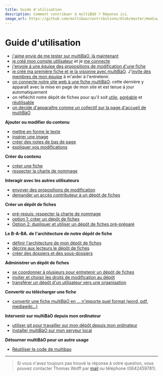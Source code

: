 ```yaml
---
title: Guide d'utilisation
description: Comment contribuer à multiBàO ? Réponse ici.
image_url: https://github.com/multibao/contributions/blob/master/media/ilya_plekhanov_cc-by-sa.jpg?raw=true
---
```


# Guide d'utilisation

* [j'aime envie de me tester sur multiBàO, là maintenant](http://multibao.org/documentation/test)
* [je créé mon compte utilisateur](http://multibao.org/multibao/documentation/fiches/creer_compte.md) et je [me connecte](http://www.multibao.org/multibao/documentation/fiches/authentification.md)
* [j'envoie à une équipe des propositions de modification d'une fiche](http://www.multibao.org/multibao/documentation/fiches/proposer_modification.md)
* [je créé ma première fiche et je la visionne avec multiBàO](http://multibao.org/multibao/documentation/fiches/editer_fiche.md). J'[invite des membres de mon équipe](http://multibao.org/multibao/documentation/fiches/choisir_ses_collaborateurs.md) à m'aider à l'entretenir. 
* [on connecte notre site web à une fiche multiBàO](http://www.multibao.org/multibao/documentation/fiches/integrer_fiche_site.md): cette dernière y apparaît avec la mise en page de mon site et est tenue à jour automatiquement
* on réfléchit notre dépôt de fiches pour qu'il soit [utile](http://www.multibao.org/multibao/documentation/fiches/fiches_utiles.md), [agréable](http://www.multibao.org/multibao/documentation/fiches/fiches_agreables.md) et [réutilisable](http://www.multibao.org/multibao/documentation/fiches/fiches_reutilisables.md)
* [on décide d'apparaître comme un collectif sur la page d'accueil de multiBàO](http://multibao.org/multibao/documentation/fiches/connecter_depot_multibao.md)


**Ajouter ou modifier du contenu**

* [mettre en forme le texte](http://multibao.org/multibao/documentation/fiches/mise_forme_texte.md)
* [insérer une image](http://multibao.org/multibao/documentation/fiches/inserer_image.md)
* [créer des notes de bas de page](http://multibao.org/multibao/documentation/fiches/notes_pied_page.md)
* [expliquer vos modifications](http://multibao.org/multibao/documentation/fiches/commenter_modification_ajout.md)

**Créer du contenu**

* [créer une fiche](http://multibao.org/multibao/documentation/fiches/creer_fiche_multibao.md)
* [respecter la charte de nommage](http://multibao.org/multibao/documentation/fiches/charte_de_nommage.md)

**Interagir avec les autres utilisateurs**

* [envoyer des propositions de modification](http://www.multibao.org/multibao/documentation/fiches/proposer_modification.md)
* [demander un accès contributeur à un dépôt de fiches](http://www.multibao.org/multibao/documentation/fiches/demander_acces_contributeur.md)

**Créer un dépôt de fiches**

* [pré-requis: respecter la charte de nommage](http://multibao.org/multibao/documentation/fiches/charte_de_nommage.md)
* [option 1: créer un dépôt de fiches](http://multibao.org/multibao/documentation/fiches/creer_depot_fiches.md)
* [Option 2: dupliquer et utiliser un dépôt de fiches pré-préparé](https://github.com/multibao/modele_de_depot)

**Le B-A-BA. de l'architecture de notre dépôt de fiche**

* [définir l'architecture de mon dépôt de fiches](http://multibao.org/multibao/documentation/fiches/definir_architecture_depot.md)
* [décrire aux lecteurs le dépôt de fiches](http://multibao.org/multibao/documentation/fiches/decrire_depot.md)
* [créer des dossiers et des sous-dossiers](http://multibao.org/multibao/documentation/fiches/creer_dossiers.md)

**Administrer un dépôt de fiches**

* [se coordonner à plusieurs pour entretenir un dépôt de fiches](http://multibao.org/multibao/documentation/fiches/choisir_ses_collaborateurs.md)
* [inviter et choisir les droits de modification au dépôt](http://multibao.org/multibao/documentation/fiches/gerer_droits_depot.md)
* [transférer un dépôt d'un utilisateur vers une organisation](http://www.multibao.org/multibao/documentation/fiches/transferer_depot.md)

**Convertir ou télécharger une fiche**

* [convertir une fiche multiBàO en ... n'importe quel format (word, pdf, mediawiki...)](http://www.multibao.org/multibao/documentation/fiches/telecharger_fiche.md)

**Intervenir sur multiBàO depuis mon ordinateur**

* [utiliser git pour travailler sur mon dépôt depuis mon ordinateur](http://rogerdudler.github.io/git-guide/index.fr.html)
* [installer multiBàO sur mon serveur local](https://github.com/multibao/site)

**Détourner multiBàO pour un autre usage**

* [Réutiliser le code de multibao](https://github.com/multibao/site)

---

> Si vous n'avez toujours pas trouvé la réponse à votre question, vous pouvez contacter Thomas Wolff par [mail](mailto:thomas.wolff@cpcoop.fr) ou téléphone (0642459781).
